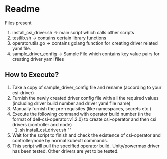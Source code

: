 <!--
 Copyright © 2022 Dell Inc. or its subsidiaries. All Rights Reserved.
 
 Licensed under the Apache License, Version 2.0 (the "License");
 you may not use this file except in compliance with the License.
 You may obtain a copy of the License at
      http://www.apache.org/licenses/LICENSE-2.0
 Unless required by applicable law or agreed to in writing, software
 distributed under the License is distributed on an "AS IS" BASIS,
 WITHOUT WARRANTIES OR CONDITIONS OF ANY KIND, either express or implied.
 See the License for the specific language governing permissions and
 limitations under the License.
-->
# Readme
Files present
1. install_csi_driver.sh -> main script which calls other scripts
2. testlib.sh -> contains certain library functions
3. operatorutils.go -> contains golang function for creating driver related yaml file.
4. sample_driver_config -> Sample File which contains key value pairs for creating driver yaml files


## How to Execute?
1. Take a copy of sample_driver_config file and rename (according to your csi-driver)
2. Furnish the newly created driver config file with all the required values (including driver build number and driver yaml file name)
3. Manually furnish the pre-requisites (like namespaces, secrets etc.)
4. Execute the following command with operator build number (in the format of dell-csi-operator:v1.2.0) to create csi-operator and then csi drivers (controller and node)
    1. sh install_csi_driver.sh "<operator build name>"
5. Wait for the script to finish and check the existence of csi-operator and controller/node by normal kubectl commands.
6. This script will pull the specified operator build. Unity/powermax driver has been tested. Other drivers are yet to be tested.
